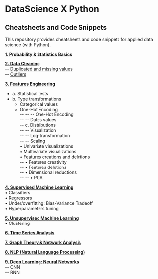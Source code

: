 # DataScience X Python

## Cheatsheets and Code Snippets

This repository provides cheatsheets and code snippets for applied data science (with Python).

**[1. Probability & Statistics Basics](I.%20Probability%20and%20Statistics%20Basics)**  

**[2. Data Cleaning](II.%20Data%20Cleaning)**  
-- [Duplicated and missing values](Metrics)  
-- [Outliers](Models/Regressors)

**[3. Features Engineering](https://github.com/qmonmous/DataScience-X-Python/tree/master/3.%20Features%20Engineering)**  
- a. Statistical tests  
- b. Type transformations  
    - Categorical values  
    - One-Hot Encoding  
-- -- -- One-Hot Encoding  
-- -- Dates values  
-- c. Distributions  
-- -- Visualization    
-- -- Log-transformation  
-- -- Scaling  
• Univariate visualizations  
• Multivariate visualizations  
• Features creations and deletions  
-- • Features creativity  
-- • Features deletions  
-- • Dimensional reductions  
-- -- • PCA  

**[4. Supervised Machine Learning](https://github.com/qmonmous/DataScience-X-Python/tree/master/4.%20Supervised%20Modeling)**  
• Classifiers  
• Regressors  
• Under/overfitting: Bias-Variance Tradeoff  
• Hyperparameters tuning  

**[5. Unsupervised Machine Learning](https://github.com/qmonmous/DataScience-X-Python/tree/master/5.%20Unsupervised%20Machine%20Learning)**  
• Clustering  

**[6. Time Series Analysis](#six)**  

**[7. Graph Theory & Network Analysis](#six)**  

**[8. NLP (Natural Language Processing)](#six)**  

**[9. Deep Learning: Neural Networks](#six)**  
-- CNN  
-- RNN  